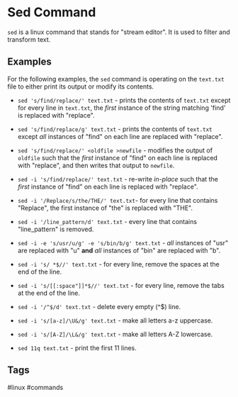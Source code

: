 # Sed Command 

`sed` is a linux command that stands for "stream editor". It is used to filter and transform text.   

## Examples
For the following examples, the `sed` command is operating on the `text.txt` file to either print its output or modify its contents.  

* `sed 's/find/replace/' text.txt` - prints the contents of `text.txt` except for every line in `text.txt`, the *first* instance of the string matching 'find' is replaced with "replace".   

* `sed 's/find/replace/g' text.txt` - prints the contents of `text.txt` except *all* instances of "find" on each line are replaced with "replace".   

* `sed 's/find/replace/' <oldfile >newfile` - modifies the output of `oldfile` such that the *first* instance of "find" on each line is replaced with "replace", and then writes that output to `newfile`.  

* `sed -i 's/find/replace/' text.txt` - re-write *in-place* such that the *first* instance of "find" on each line is replaced with "replace".  

* `sed -i '/Replace/s/the/THE/' text.txt`- for every line that contains "Replace", the first instance of "the" is replaced with "THE".  

* `sed -i '/line_pattern/d' text.txt` - every line that contains "line_pattern" is removed.  

* `sed -i -e 's/usr/u/g' -e 's/bin/b/g' text.txt` - *all* instances of "usr" are replaced with "u" **and** *all* instances of "bin" are replaced with "b".  

* `sed -i 's/ *$//' text.txt` - for every line, remove the spaces at the end of the line.  

* `sed -i 's/[[:space"]]*$//' text.txt` - for every line, remove the tabs at the end of the line.  

* `sed -i '/^$/d' text.txt` - delete every empty (^$) line.   

* `sed -i 's/[a-z]/\U&/g' text.txt` - make all letters a-z uppercase.  

* `sed -i 's/[A-Z]/\L&/g' text.txt` - make all letters A-Z lowercase.  

* `sed 11q text.txt` - print the first 11 lines.   

## Tags
#linux #commands
